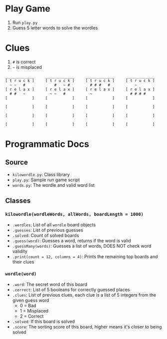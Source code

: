 # Play Game
1. Run `play.py`
2. Guess 5 letter words to solve the wordles

# Clues
1. `#` is correct
2. `~` is misplaced
```
_____________     _____________     _____________     _____________
[ t r u c k ]     [ t r u c k ]     [ t r u c k ]     [ t r u c k ]
  ~ ~   #             #   ~ #         # # #   #           ~        
[ r e l a x ]     [ r e l a x ]     [ r e l a x ]     [ r e l a x ]
  # #   ~           ~ ~   #           ~                 # # # #    
[           ]     [           ]     [           ]     [           ]

[           ]     [           ]     [           ]     [           ]

[           ]     [           ]     [           ]     [           ]

[           ]     [           ]     [           ]     [           ]
```

# Programmatic Docs

## Source
- `kilowordle.py`: Class library
- `play.py`: Sample run game script
- `words.py`: The wordle and valid word list

## Classes

### `kilowordle(wordleWords, allWords, boardLength = 1000)`
- `.wordles`: List of all `wordle` board objects
- `.guesses`: List of previous guesses
- `.solved`: Count of solved boards
- `.guess(word)`: Guesses a word, returns if the word is valid
- `.guessMany(words)`: Guesses a list of words, DOES NOT check word validity
- `.print(count = 12, columns = 4)`: Prints the remaining top boards and their clues


### `wordle(word)`
- `.word`: The secret word of this board
- `.correct`: List of 5 booleans for correctly guessed places
- `.clues`: List of previous clues, each clue is a list of 5 integers from the given guess word
  - 0 = Bad
  - 1 = Misplaced
  - 2 = Correct
- `.solved`: If this board is solved
- `.score`: The sorting score of this board, higher means it's closer to being solved

